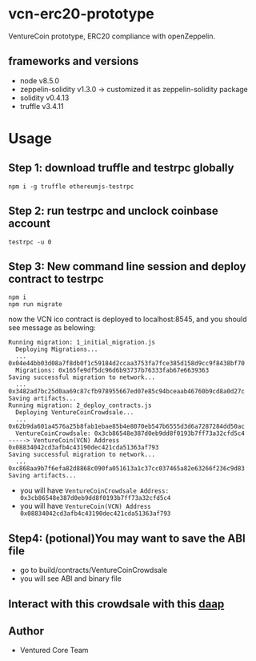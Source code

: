 # vcn-erc20-prototype
VentureCoin prototype, ERC20 compliance with openZeppelin.

## frameworks and versions
- node v8.5.0
- zeppelin-solidity v1.3.0 -> customized it as zeppelin-solidity package
- solidity v0.4.13
- truffle v3.4.11

# Usage
## Step 1: download truffle and testrpc globally
```
npm i -g truffle ethereumjs-testrpc
```

## Step 2: run testrpc and unclock coinbase account
```
testrpc -u 0
```

## Step 3: New command line session and deploy contract to testrpc
```
npm i
npm run migrate
```
now the VCN ico contract is deployed to localhost:8545, and you should see message as belowing:
```
Running migration: 1_initial_migration.js
  Deploying Migrations...
  ... 0x04e44bb03d08a7f8db0f1c59184d2ccaa3753fa7fce385d158d9cc9f8438bf70
  Migrations: 0x165fe9df5dc96d6b93737b76333fab67e6639363
Saving successful migration to network...
  ... 0x3482ad7bc25d0aa69c87cfb978955667ed07e85c94bceaab46760b9cd8a0d27c
Saving artifacts...
Running migration: 2_deploy_contracts.js
  Deploying VentureCoinCrowdsale...
  ... 0x62b9da601a4576a25b8fab1ebae85b4e8070eb547b6555d3d6a7287284dd50ac
  VentureCoinCrowdsale: 0x3cb86548e387d0eb9dd8f0193b7ff73a32cfd5c4
-----> VentureCoin(VCN) Address 0x08834042cd3afb4c43190dec421cda51363af793
Saving successful migration to network...
  ... 0xc868aa9b7f6efa82d8868c090fa051613a1c37cc037465a82e63266f236c9d83
Saving artifacts...
```
- you will have `VentureCoinCrowdsale Address: 0x3cb86548e387d0eb9dd8f0193b7ff73a32cfd5c4`
- you will have `VentureCoin(VCN) Address 0x08834042cd3afb4c43190dec421cda51363af793`

## Step4: (potional)You may want to save the ABI file
- go to build/contracts/VentureCoinCrowdsale
- you will see ABI and binary file

## Interact with this crowdsale with this [daap](http://github.com/venturedinternational/ico-daap)


## Author
- Ventured Core Team
